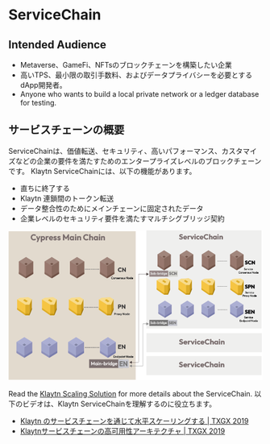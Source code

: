 # ServiceChain <a id="service-chain"></a>

## Intended Audience <a id="intended-audience"></a>

- Metaverse、GameFi、NFTsのブロックチェーンを構築したい企業
- 高いTPS、最小限の取引手数料、およびデータプライバシーを必要とするdApp開発者。
- Anyone who wants to build a local private network or a ledger database for testing.

## サービスチェーンの概要 <a id="service-chain-overview"></a>

ServiceChainは、価値転送、セキュリティ、高いパフォーマンス、カスタマイズなどの企業の要件を満たすためのエンタープライズレベルのブロックチェーンです。 Klaytn ServiceChainには、以下の機能があります。

- 直ちに終了する
- Klaytn 連鎖間のトークン転送
- データ整合性のためにメインチェーンに固定されたデータ
- 企業レベルのセキュリティ要件を満たすマルチシグブリッジ契約

![](../images/sc-overview.png)


Read the [Klaytn Scaling Solution](../../../../klaytn/scaling-solutions.md) for more details about the ServiceChain. 以下のビデオは、Klaytn ServiceChainを理解するのに役立ちます。

- [Klaytn のサービスチェーンを通じて水平スケーリングする | TXGX 2019](https://www.youtube.com/watch?v=8yQc5FQysJc)
- [Klaytnサービスチェーンの高可用性アーキテクチャ | TXGX 2019](https://www.youtube.com/watch?v=HcdhWtXPuR0)
